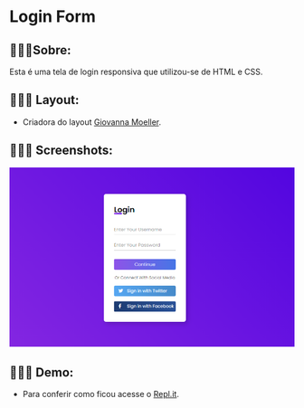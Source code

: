 # Login Form 

## 👩🏽‍💻Sobre:

Esta é uma tela de login responsiva que utilizou-se de HTML e CSS.


## 👩🏽‍💻 Layout:

- Criadora do layout [Giovanna Moeller](https://github.com/giovannamoeller).

## 👩🏽‍💻 Screenshots:

  <div align="left">
  <img src="https://github.com/palomavila/Login-form/blob/main/github/login.png" title="Login-Form" />


## 👩🏽‍💻 Demo:
- Para conferir como ficou acesse o [Repl.it](https://login-form.pavila.repl.co/).






